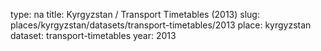 type: na
title: Kyrgyzstan / Transport Timetables (2013)
slug: places/kyrgyzstan/datasets/transport-timetables/2013
place: kyrgyzstan
dataset: transport-timetables
year: 2013
